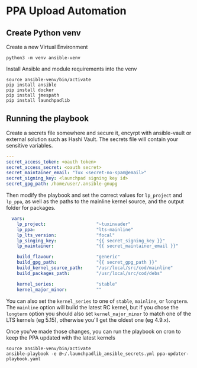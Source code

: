 # PPA Upload Automation

## Create Python venv

Create a new Virtual Environment
```
python3 -m venv ansible-venv
```

Install Ansible and module requirements into the venv
```
source ansible-venv/bin/activate
pip install ansible
pip install docker
pip install jmespath
pip install launchpadlib
```

## Running the playbook

Create a secrets file somewhere and secure it, encyrpt with ansible-vault or external
solution such as Hashi Vault. The secrets file will contain your sensitive variables.

```yaml
---
secret_access_token: <oauth token>
secret_access_secret: <oauth secret>
secret_maintainer_email: "Tux <secret-no-spam@email>"
secret_signing_key: <launchpad signing key id>
secret_gpg_path: /home/user/.ansible-gnupg
```

Then modify the playbook and set the correct values for `lp_project` and `lp_ppa`, as well
as the paths to the mainline kernel source, and the output folder for packages.

```yaml
  vars:
    lp_project:                   "~tuxinvader"
    lp_ppa:                       "lts-mainline"
    lp_lts_version:               "focal"
    lp_singing_key:               "{{ secret_signing_key }}"
    lp_maintainer:                "{{ secret_maintainer_email }}"

    build_flavour:                "generic"
    build_gpg_path:               "{{ secret_gpg_path }}"
    build_kernel_source_path:     "/usr/local/src/cod/mainline"
    build_packages_path:          "/usr/local/src/cod/debs"

    kernel_series:                "stable"
    kernel_major_minor:           ""
```

You can also set the `kernel_series` to one of `stable`, `mainline`, or `longterm`.
The `mainline` option will build the latest RC kernel, but if you chose the
`longterm` option you should also set `kernel_major_minor` to match one of the
LTS kernels (eg 5.15), otherwise you'll get the oldest one (eg 4.9.x).

Once you've made those changes, you can run the playbook on cron to keep the PPA
updated with the latest kernels

```
source ansible-venv/bin/activate
ansible-playbook -e @~/.launchpadlib_ansible_secrets.yml ppa-updater-playbook.yaml
```

